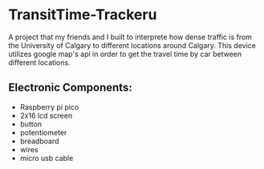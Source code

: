 # TransitTime-Trackeru

A project that my friends and I built to interprete how dense traffic is from the University of Calgary to different locations around Calgary. This device utilizes google map's api in order to get the travel time by car between different locations. 

## Electronic Components:
* Raspberry pi pico
* 2x16 lcd screen
* button
* potentiometer
* breadboard
* wires
* micro usb cable

